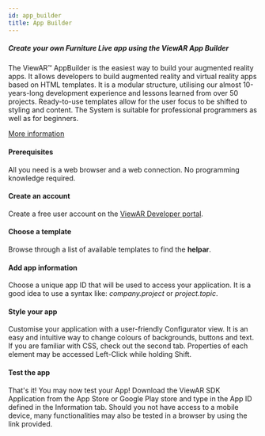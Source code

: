 ```yaml
---
id: app_builder
title: App Builder
---
```


##### Create your own Furniture Live app using the ViewAR App Builder

The ViewAR™ AppBuilder is the easiest way to build your augmented reality apps. It allows developers to build augmented reality and virtual reality apps based on HTML templates. It is a modular structure, utilising our almost 10-years-long development experience and lessons learned from over 50 projects. Ready-to-use templates allow for the user focus to be shifted to styling and content. The System is suitable for professional programmers as well as for beginners.

[More information](https://www.viewar.com/app-builder/)

#### Prerequisites

All you need is a web browser and a web connection. No programming knowledge required.

#### Create an account

Create a free user account on the [ViewAR Developer portal](https://developer.viewar.com).

#### Choose a template

Browse through a list of available templates to find the **helpar**.

#### Add app information

Choose a unique app ID that will be used to access your application. It is a good idea to use a syntax like: _company.project_ or _project.topic_.

#### Style your app

Customise your application with a user-friendly Configurator view. It is an easy and intuitive way to change colours of backgrounds, buttons and text. If you are familiar with CSS, check out the second tab. Properties of each element may be accessed Left-Click while holding Shift.

#### Test the app

That's it! You may now test your App! Download the ViewAR SDK Application from the App Store or Google Play store and type in the App ID defined in the Information tab. Should you not have access to a mobile device, many functionalities may also be tested in a browser by using the link provided.

